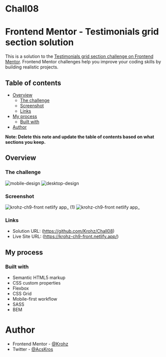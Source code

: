 # Chall08

# Frontend Mentor - Testimonials grid section solution

This is a solution to the [Testimonials grid section challenge on Frontend Mentor](https://www.frontendmentor.io/challenges/testimonials-grid-section-Nnw6J7Un7). Frontend Mentor challenges help you improve your coding skills by building realistic projects. 

## Table of contents

- [Overview](#overview)
  - [The challenge](#the-challenge)
  - [Screenshot](#screenshot)
  - [Links](#links)
- [My process](#my-process)
  - [Built with](#built-with)
- [Author](#author)


**Note: Delete this note and update the table of contents based on what sections you keep.**

## Overview

### The challenge

![mobile-design](https://user-images.githubusercontent.com/90885563/150005099-0d7bfa58-73f0-44b3-bf27-797f5496412c.jpg)
![desktop-design](https://user-images.githubusercontent.com/90885563/150005119-16a31413-9d1e-4af9-9edb-46535619d8b4.jpg)


### Screenshot
![krohz-ch9-front netlify app_ (1)](https://user-images.githubusercontent.com/90885563/150007426-cc6b03d7-bff0-4fc1-a0bb-8b976e9d1599.png)
![krohz-ch9-front netlify app_](https://user-images.githubusercontent.com/90885563/150007435-ab523eb3-e356-4ef9-9c68-dae5cf76ee02.png)


### Links

- Solution URL: (https://github.com/Krohz/Chall08)
- Live Site URL: (https://krohz-ch9-front.netlify.app/)

## My process

### Built with

- Semantic HTML5 markup
- CSS custom properties
- Flexbox
- CSS Grid
- Mobile-first workflow
- SASS
- BEM

# Author

- Frontend Mentor - [@Krohz](https://www.frontendmentor.io/profile/Krohz)
- Twitter - [@AcsKros](https://twitter.com/AcsKros)

